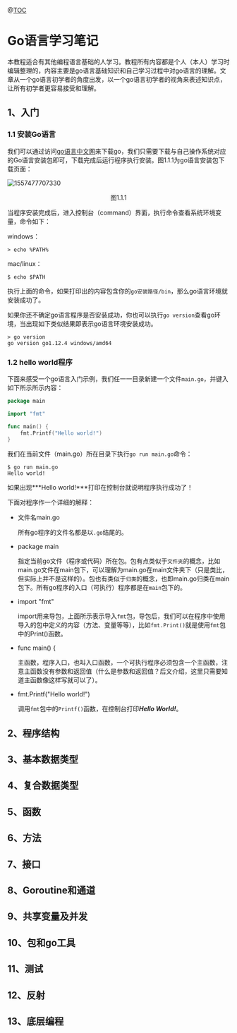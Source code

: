 @[TOC](GO语言学习笔记)

# Go语言学习笔记

本教程适合有其他编程语言基础的人学习。教程所有内容都是个人（本人）学习时编辑整理的，内容主要是go语言基础知识和自己学习过程中对go语言的理解。文章从一个go语言初学者的角度出发，以一个go语言初学者的视角来表述知识点，让所有初学者更容易接受和理解。

## 1、入门

### 1.1 安装Go语言

我们可以通过访问[go语言中文网](<https://studygolang.com/dl>)来下载go，我们只需要下载与自己操作系统对应的Go语言安装包即可，下载完成后运行程序执行安装。图1.1.1为go语言安装包下载页面：

![1557477707330](C:\Users\Administrator\Desktop\books\go\笔记\images\1557477707330.png)

<center>图1.1.1</center>

当程序安装完成后，进入控制台（command）界面，执行命令查看系统环境变量，命令如下：

windows：

```shell
> echo %PATH%
```

mac/linux：

```shell
$ echo $PATH
```

执行上面的命令，如果打印出的内容包含你的`go安装路径/bin`，那么go语言环境就安装成功了。

如果你还不确定go语言程序是否安装成功，你也可以执行`go version`查看go环境，当出现如下类似结果即表示go语言环境安装成功。

```shell
> go version
go version go1.12.4 windows/amd64
```

### 1.2  hello world程序

下面来感受一个go语言入门示例，我们任一一目录新建一个文件`main.go`，并键入如下所示所示内容：

```go
package main

import "fmt"

func main() {
	fmt.Printf("Hello world!")
}
```

我们在当前文件（main.go）所在目录下执行`go run main.go`命令：

```shell
$ go run main.go
Hello world!
```

如果出现***Hello world!***打印在控制台就说明程序执行成功了！

下面对程序作一个详细的解释：

* 文件名main.go

  所有go程序的文件名都是以`.go`结尾的。

* package main

  指定当前go文件（程序或代码）所在包。包有点类似于`文件夹`的概念，比如main.go文件在main包下，可以理解为main.go在main文件夹下（只是类比，但实际上并不是这样的）。包也有类似于`归类`的概念，也即main.go归类在main包下。所有go程序的入口（可执行）程序都是在`main`包下的。

* import "fmt"

  import用来导包，上面所示表示导入`fmt`包，导包后，我们可以在程序中使用导入的包中定义的内容（方法、变量等等），比如`fmt.Print()`就是使用`fmt`包中的Print()函数。

* func main() {

  主函数，程序入口，也叫入口函数，一个可执行程序必须包含一个主函数，注意主函数没有参数和返回值（什么是参数和返回值？后文介绍，这里只需要知道主函数像这样写就可以了）。

* fmt.Printf("Hello world!")

  调用`fmt`包中的`Printf()`函数，在控制台打印***Hello World!***。

## 2、程序结构

## 3、基本数据类型

## 4、复合数据类型

## 5、函数

## 6、方法

## 7、接口

## 8、Goroutine和通道

## 9、共享变量及并发

## 10、包和go工具

## 11、测试

## 12、反射

## 13、底层编程







